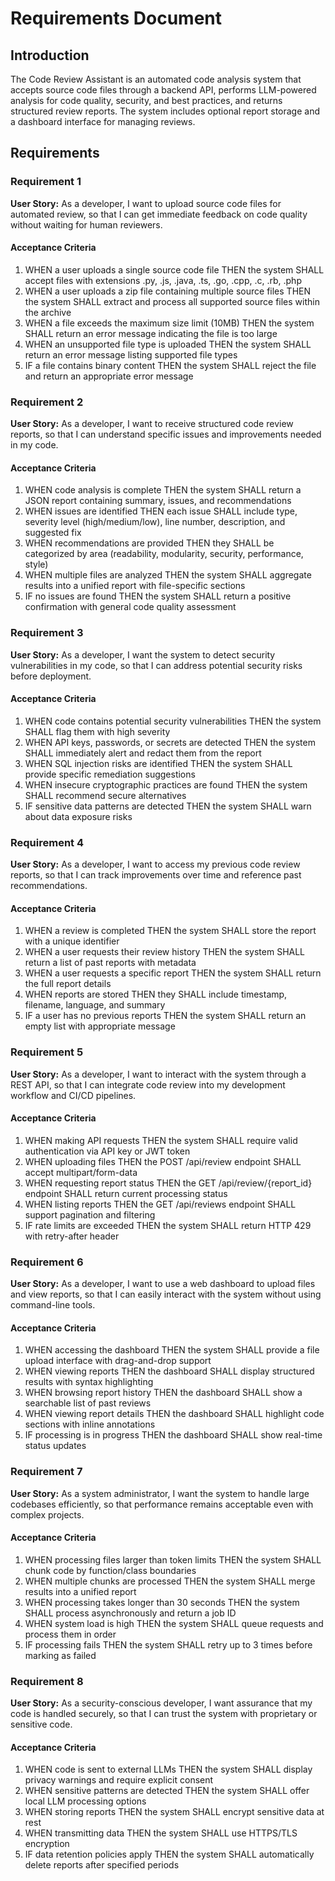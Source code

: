 # Requirements Document

## Introduction

The Code Review Assistant is an automated code analysis system that accepts source code files through a backend API, performs LLM-powered analysis for code quality, security, and best practices, and returns structured review reports. The system includes optional report storage and a dashboard interface for managing reviews.

## Requirements

### Requirement 1

**User Story:** As a developer, I want to upload source code files for automated review, so that I can get immediate feedback on code quality without waiting for human reviewers.

#### Acceptance Criteria

1. WHEN a user uploads a single source code file THEN the system SHALL accept files with extensions .py, .js, .java, .ts, .go, .cpp, .c, .rb, .php
2. WHEN a user uploads a zip file containing multiple source files THEN the system SHALL extract and process all supported source files within the archive
3. WHEN a file exceeds the maximum size limit (10MB) THEN the system SHALL return an error message indicating the file is too large
4. WHEN an unsupported file type is uploaded THEN the system SHALL return an error message listing supported file types
5. IF a file contains binary content THEN the system SHALL reject the file and return an appropriate error message

### Requirement 2

**User Story:** As a developer, I want to receive structured code review reports, so that I can understand specific issues and improvements needed in my code.

#### Acceptance Criteria

1. WHEN code analysis is complete THEN the system SHALL return a JSON report containing summary, issues, and recommendations
2. WHEN issues are identified THEN each issue SHALL include type, severity level (high/medium/low), line number, description, and suggested fix
3. WHEN recommendations are provided THEN they SHALL be categorized by area (readability, modularity, security, performance, style)
4. WHEN multiple files are analyzed THEN the system SHALL aggregate results into a unified report with file-specific sections
5. IF no issues are found THEN the system SHALL return a positive confirmation with general code quality assessment

### Requirement 3

**User Story:** As a developer, I want the system to detect security vulnerabilities in my code, so that I can address potential security risks before deployment.

#### Acceptance Criteria

1. WHEN code contains potential security vulnerabilities THEN the system SHALL flag them with high severity
2. WHEN API keys, passwords, or secrets are detected THEN the system SHALL immediately alert and redact them from the report
3. WHEN SQL injection risks are identified THEN the system SHALL provide specific remediation suggestions
4. WHEN insecure cryptographic practices are found THEN the system SHALL recommend secure alternatives
5. IF sensitive data patterns are detected THEN the system SHALL warn about data exposure risks

### Requirement 4

**User Story:** As a developer, I want to access my previous code review reports, so that I can track improvements over time and reference past recommendations.

#### Acceptance Criteria

1. WHEN a review is completed THEN the system SHALL store the report with a unique identifier
2. WHEN a user requests their review history THEN the system SHALL return a list of past reports with metadata
3. WHEN a user requests a specific report THEN the system SHALL return the full report details
4. WHEN reports are stored THEN they SHALL include timestamp, filename, language, and summary
5. IF a user has no previous reports THEN the system SHALL return an empty list with appropriate message

### Requirement 5

**User Story:** As a developer, I want to interact with the system through a REST API, so that I can integrate code review into my development workflow and CI/CD pipelines.

#### Acceptance Criteria

1. WHEN making API requests THEN the system SHALL require valid authentication via API key or JWT token
2. WHEN uploading files THEN the POST /api/review endpoint SHALL accept multipart/form-data
3. WHEN requesting report status THEN the GET /api/review/{report_id} endpoint SHALL return current processing status
4. WHEN listing reports THEN the GET /api/reviews endpoint SHALL support pagination and filtering
5. IF rate limits are exceeded THEN the system SHALL return HTTP 429 with retry-after header

### Requirement 6

**User Story:** As a developer, I want to use a web dashboard to upload files and view reports, so that I can easily interact with the system without using command-line tools.

#### Acceptance Criteria

1. WHEN accessing the dashboard THEN the system SHALL provide a file upload interface with drag-and-drop support
2. WHEN viewing reports THEN the dashboard SHALL display structured results with syntax highlighting
3. WHEN browsing report history THEN the dashboard SHALL show a searchable list of past reviews
4. WHEN viewing report details THEN the dashboard SHALL highlight code sections with inline annotations
5. IF processing is in progress THEN the dashboard SHALL show real-time status updates

### Requirement 7

**User Story:** As a system administrator, I want the system to handle large codebases efficiently, so that performance remains acceptable even with complex projects.

#### Acceptance Criteria

1. WHEN processing files larger than token limits THEN the system SHALL chunk code by function/class boundaries
2. WHEN multiple chunks are processed THEN the system SHALL merge results into a unified report
3. WHEN processing takes longer than 30 seconds THEN the system SHALL process asynchronously and return a job ID
4. WHEN system load is high THEN the system SHALL queue requests and process them in order
5. IF processing fails THEN the system SHALL retry up to 3 times before marking as failed

### Requirement 8

**User Story:** As a security-conscious developer, I want assurance that my code is handled securely, so that I can trust the system with proprietary or sensitive code.

#### Acceptance Criteria

1. WHEN code is sent to external LLMs THEN the system SHALL display privacy warnings and require explicit consent
2. WHEN sensitive patterns are detected THEN the system SHALL offer local LLM processing options
3. WHEN storing reports THEN the system SHALL encrypt sensitive data at rest
4. WHEN transmitting data THEN the system SHALL use HTTPS/TLS encryption
5. IF data retention policies apply THEN the system SHALL automatically delete reports after specified periods